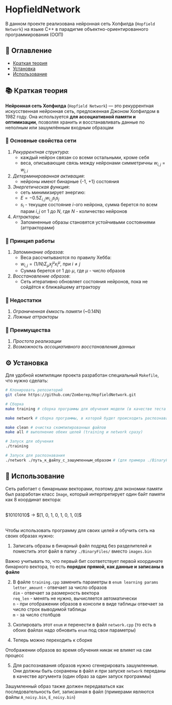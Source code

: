 # HopfieldNetwork

В данном проекте реализована нейронная сеть Хопфилда (```Hopfield Network```) на языке C++ в парадигме объектно-ориентированного программирования (ООП)

## 📌 Оглавление
- [Краткая теория](#-краткая-теория)
- [Установка](#-установка)
- [Использование](#-использование)

## 📚 Краткая теория

**Нейронная сеть Хопфилда** (```Hopfield Network```) — это рекуррентная искусственная нейронная сеть, предложенная Джоном Хопфилдом в $1982$ году. Она используется **для ассоциативной памяти и оптимизации**, позволяя хранить и восстанавливать данные по неполным или зашумлённым входным образцам

### 🔹 Основные свойства сети

1. *Рекуррентная структура*:
    - каждый нейрон связан со всеми остальными, кроме себя
    - веса, описывающие связь между нейронами симметричны $w_{i, j}$ = $w_{j, i}$
2. *Детерминированная активация*:
    - нейроны имеют бинарные {-1, +1} состояния
3. *Энергетическая функция*:
    - сеть минимизирует энергию:
    - $E = -0.5 Σ_{i, j} w_{i, j} s_{i} s_{j}$
    - $s_{i}$ - текущее состояние $i$-ого нейрона, сумма берется по всем парам $i, j$ от $1$ до $N$, где $N$ - количество нейронов
4. *Аттракторы*:
    - Запомненные образы становятся устойчивыми состояниями (аттракторами)

### 🔹 Принцип работы
1. *Запоминание образов*:
    - Веса рассчитываются по правилу Хебба:
    - $w_{i, j} = (1 / N)Σ_{μ}x_{j}^{μ}x_{i}^{μ}$, при $i≠j$
    - Сумма берется от $1$ до $μ$, где $μ$ - число образов
2. *Восстановление образов*:
    - Сеть итеративно обновляет состояния нейронов, пока не сойдётся к ближайшему аттрактору

### 🔹 Недостатки
1. *Ограниченная ёмкость памяти* (~0.14N)
2. *Ложные аттракторы*

### 🔹 Преимущества
1. *Простота реализации*
2. *Возможность ассоциативного восстановления данных*

## ⚙️ Установка
Для удобной компиляции проекта разработан специальный ```Makefile```, что нужно сделать:
```bash
# Клонировать репозиторий
git clone https://github.com/Zomberep/HopfieldNetwork.git

# Сборка
make training # сборка программы для обучения модели (в качестве теста для распознавания латинских гласных букв)

make network # сборка программы, в которой будет происходить распознавание образов

make clean # очистка скомпилированных файлов
make all # выполнение обеих целей (training и network сразу)

# Запуск для обучения
./training

# Запуск для распознавания
./network ./путь_к_файлу_с_зашумленным_образом # (для примера ./BinaryFiles/A_noisy.bin)
```

## 🚀 Использование
Сеть работает с бинарными векторами, поэтому для экономии памяти был разработан класс ```Image```, который интерпретирует один байт памяти как $8$ координат вектора:

<br>
    $10101010$ -> $[1, 0, 1, 0, 1, 0, 1, 0]$
<br><br>

Чтобы использовать программу для своих целей и обучить сеть на своих образах нужно:
1) Записать образы в бинарный файл подряд без разделителей и поместить этот файл в папку ```./BinaryFiles/``` вместо ```images.bin```

Важно учитывать то, что первый бит соответствует первой координате бинарного вектора, то есть **порядок прямой, как данные и записаны в файле**

2) В файле ```training.cpp``` заменить параметры в ```enum learning params```
```letter_amount``` - отвечает за число образов<br>
```dim``` - отвечает за размерность вектора<br>
```req_len``` - менять не нужно, вычисляется автоматически<br>
```n``` - при отображении образов в консоли в виде таблицы отвечает за число строк выводимой таблицы<br>
```m``` - за число столбцов<br>

3) Скопировать этот ```enum``` и перенести в файл ```network.cpp``` (то есть в обоих файлах надо обновить ```enum``` под свои параметры)

4) Теперь можно переходить к сборке

Отображении образов во время обучения никак не влияет на сам процесс

5) Для распознавания образов нужно сгенерировать зашумленные. Они должны быть сохранены в файл и при запуске ```network``` переданы в качестве аргумента (один образ за один запуск программы)

Зашумленный образ также должен передаваться как последовательность бит, записанная в файл (примерами являются файлы ```A_noisy.bin```, ```E_noisy.bin```)
